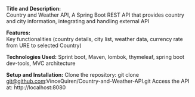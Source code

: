 **Title and Description:**  
  Country and Weather API, A Spring Boot REST API that provides country and city information, integrating and handling external API

**Features:**  
  Key functionalities (country details, city list, weather data, currency rate from URE to selected Country)

 **Technologies Used:**
 Sprint boot, Maven, lombok, thymeleaf, spring boot dev-tools, MVC architecture

  **Setup and Installation:** 
  Clone the repository: git clone git@github.com:VinceQuiren/Country-and-Weather-API.git
  Access the API at: http://localhost:8080
  
  
